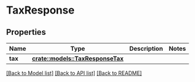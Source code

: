 # TaxResponse

## Properties

Name | Type | Description | Notes
------------ | ------------- | ------------- | -------------
**tax** | [**crate::models::TaxResponseTax**](taxResponse_tax.md) |  | 

[[Back to Model list]](../README.md#documentation-for-models) [[Back to API list]](../README.md#documentation-for-api-endpoints) [[Back to README]](../README.md)


